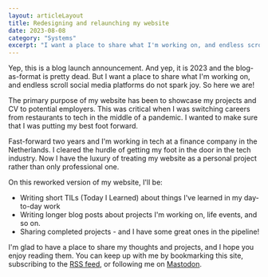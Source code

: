 ```yaml
---
layout: articleLayout
title: Redesigning and relaunching my website
date: 2023-08-08
category: "Systems"
excerpt: "I want a place to share what I'm working on, and endless scroll social media platforms do not spark joy. So here we are!"
---
```


Yep, this is a blog launch announcement. And yep, it is 2023 and the blog-as-format is pretty dead. But I want a place to share what I'm working on, and endless scroll social media platforms do not spark joy. So here we are!

The primary purpose of my website has been to showcase my projects and CV to potential employers. This was critical when I was switching careers from restaurants to tech in the middle of a pandemic. I wanted to make sure that I was putting my best foot forward.

Fast-forward two years and I'm working in tech at a finance company in the Netherlands. I cleared the hurdle of getting my foot in the door in the tech industry. Now I have the luxury of treating my website as a personal project rather than only professional one.

On this reworked version of my website, I'll be:

- Writing short TILs (Today I Learned) about things I've learned in my day-to-day work
- Writing longer blog posts about projects I'm working on, life events, and so on.
- Sharing completed projects - and I have some great ones in the pipeline!

I'm glad to have a place to share my thoughts and projects, and I hope you enjoy reading them. You can keep up with me by bookmarking this site, subscribing to the [RSS feed](https://www.loganayliffe.com/rss.xml), or following me on [Mastodon](https://hachyderm.io/@logan).
